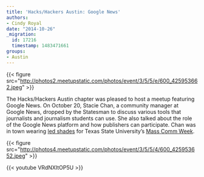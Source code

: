 ```yaml
---
title: 'Hacks/Hackers Austin: Google News'
authors:
- Cindy Royal
date: "2014-10-26"
_migration:
  id: 17216
  timestamp: 1483471661
groups:
- Austin
---
```


{{< figure src="http://photos2.meetupstatic.com/photos/event/3/5/5/e/600_425953662.jpeg" >}}

The Hacks/Hackers Austin chapter was pleased to host a meetup featuring Google News. On October 20, Stacie Chan, a community manager at Google News, dropped by the Statesman to discuss various tools that journalists and journalism students can use. She also talked about the role of the Google News platform and how publishers can participate. Chan was in town wearing [led shades][1] for Texas State University&#8217;s [Mass Comm Week][2].

{{< figure src="http://photos4.meetupstatic.com/photos/event/3/5/5/4/600_425953652.jpeg" >}}

{{< youtube VRdNXItOP5U >}}

 [1]: https://www.chemionglasses.com/shop/chemion-led-smart-glasses
 [2]: http://txstatemcweek.com